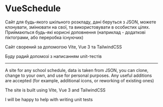 # VueSchedule

Сайт для будь-якого шкільного розкладу, дані беруться з JSON, можете клонувати, змінювати на свої, та використовувати в особистих цілях. Приймаються будь-які корисні доповнення (наприклад - додаткові піктограми, або переробка існуючих)

Сайт сворений за допомогою Vite, Vue 3 та TailwindCSS

Буду радий допомозі з написанням unit-тестів

--------------------------------------------------

A site for any school schedule, data is taken from JSON, you can clone, change to your own, and use for personal purposes. Any useful additions are accepted (for example, additional icons, or reworking of existing ones)

The site is built using Vite, Vue 3 and TailwindCSS

I will be happy to help with writing unit tests

